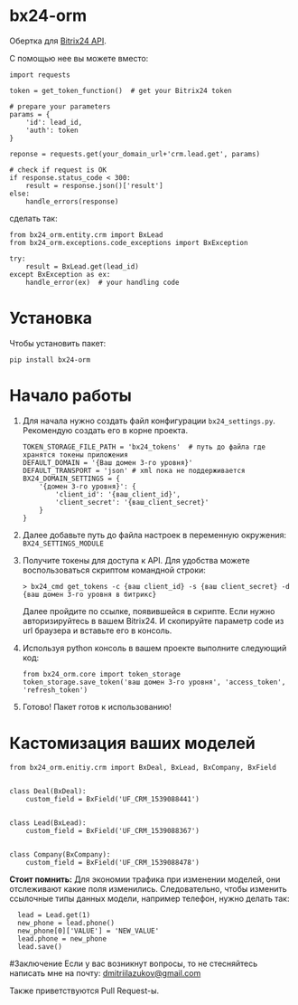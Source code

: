 # bx24-orm
Обертка для [Bitrix24 API](https://dev.1c-bitrix.ru/rest_help/).

С помощью нее вы можете вместо:

```
import requests

token = get_token_function()  # get your Bitrix24 token

# prepare your parameters
params = {
    'id': lead_id,
    'auth': token
}

reponse = requests.get(your_domain_url+'crm.lead.get', params)

# check if request is OK
if response.status_code < 300:
    result = response.json()['result']
else:
    handle_errors(response)
```

сделать так:

```
from bx24_orm.entity.crm import BxLead
from bx24_orm.exceptions.code_exceptions import BxException

try:
    result = BxLead.get(lead_id)
except BxException as ex:
    handle_error(ex)  # your handling code
```

# Установка

Чтобы установить пакет:

```
pip install bx24-orm
```

# Начало работы

1. Для начала нужно создать файл конфигурации `bx24_settings.py`. 
    Рекомендую создать его в корне проекта.
    ```pythonstub
    TOKEN_STORAGE_FILE_PATH = 'bx24_tokens'  # путь до файла где хранятся токены приложения
    DEFAULT_DOMAIN = '{Ваш домен 3-го уровня}'
    DEFAULT_TRANSPORT = 'json' # xml пока не поддерживается
    BX24_DOMAIN_SETTINGS = {
        '{домен 3-го уровня}': {
            'client_id': '{ваш_client_id}',
            'client_secret': '{ваш_client_secret}'
        }
    }
    ```
2. Далее добавьте путь до файла настроек в переменную окружения:
    `BX24_SETTINGS_MODULE`
3. Получите токены для доступа к API. Для удобства можете воспользоваться скриптом командной строки:
        
    `> bx24_cmd get_tokens -c {ваш client_id} -s {ваш client_secret} -d {ваш домен 3-го уровня в битрикс}`
    
    Далее пройдите по ссылке, появившейся в скрипте. Если нужно авторизируйтесь в вашем Bitrix24. И скопируйте параметр code из url браузера и вставьте его в консоль.
    
4. Используя python консоль в вашем проекте выполните следующий код:

    ```
    from bx24_orm.core import token_storage
    token_storage.save_token('ваш домен 3-го уровня', 'access_token', 'refresh_token')
    ```
5. Готово! Пакет готов к использованию!

# Кастомизация ваших моделей

```pythonstub
from bx24_orm.enitiy.crm import BxDeal, BxLead, BxCompany, BxField


class Deal(BxDeal):
    custom_field = BxField('UF_CRM_1539088441')


class Lead(BxLead):
    custom_field = BxField('UF_CRM_1539088367')


class Company(BxCompany):
    custom_field = BxField('UF_CRM_1539088478')
```
__Стоит помнить:__
  Для экономии трафика при изменении моделей, они отслеживают какие поля изменились.
  Следовательно, чтобы изменить ссылочные типы данных модели, например телефон, нужно делать так:
  ```pythonstub
    lead = Lead.get(1)
    new_phone = lead.phone()
    new_phone[0]['VALUE'] = 'NEW_VALUE'
    lead.phone = new_phone
    lead.save() 
```

#Заключение
Если у вас возникнут вопросы, то не стесняйтесь написать мне на почту: dmitriilazukov@gmail.com

Также приветствуются Pull Request-ы.

